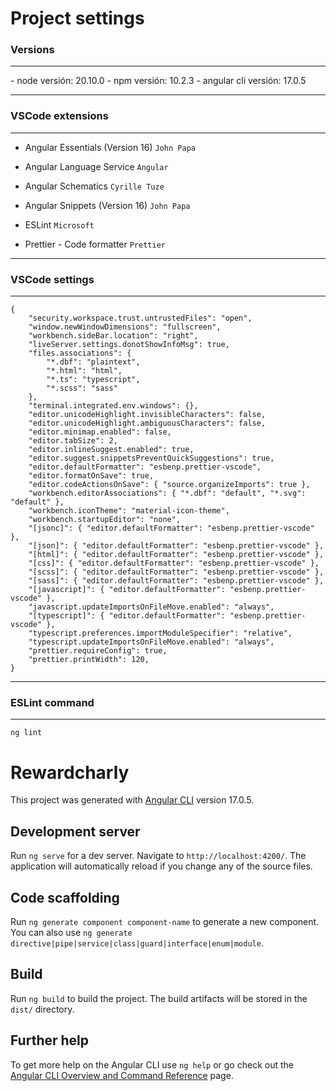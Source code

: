 # Project settings

<h3>Versions</h3>
<hr />
- node versión: 20.10.0
- npm versión: 10.2.3
- angular cli versión: 17.0.5

<hr />
<h3>VSCode extensions</h3>
<hr />

- Angular Essentials (Version 16) `John Papa`

- Angular Language Service `Angular`

- Angular Schematics `Cyrille Tuze`

- Angular Snippets (Version 16) `John Papa`

- ESLint `Microsoft`

- Prettier - Code formatter `Prettier`

<hr />
<h3>VSCode settings</h3>
<hr />

	{
		"security.workspace.trust.untrustedFiles": "open",
		"window.newWindowDimensions": "fullscreen",
		"workbench.sideBar.location": "right",
		"liveServer.settings.donotShowInfoMsg": true,
		"files.associations": {
			"*.dbf": "plaintext",
			"*.html": "html",
			"*.ts": "typescript",
			"*.scss": "sass"
		},
		"terminal.integrated.env.windows": {},
		"editor.unicodeHighlight.invisibleCharacters": false,
		"editor.unicodeHighlight.ambiguousCharacters": false,
		"editor.minimap.enabled": false,
		"editor.tabSize": 2,
		"editor.inlineSuggest.enabled": true,
		"editor.suggest.snippetsPreventQuickSuggestions": true,
		"editor.defaultFormatter": "esbenp.prettier-vscode",
		"editor.formatOnSave": true,
		"editor.codeActionsOnSave": { "source.organizeImports": true },
		"workbench.editorAssociations": { "*.dbf": "default", "*.svg": "default" },
		"workbench.iconTheme": "material-icon-theme",
		"workbench.startupEditor": "none",
		"[jsonc]": { "editor.defaultFormatter": "esbenp.prettier-vscode" },
		"[json]": { "editor.defaultFormatter": "esbenp.prettier-vscode" },
		"[html]": { "editor.defaultFormatter": "esbenp.prettier-vscode" },
		"[css]": { "editor.defaultFormatter": "esbenp.prettier-vscode" },
		"[scss]": { "editor.defaultFormatter": "esbenp.prettier-vscode" },
		"[sass]": { "editor.defaultFormatter": "esbenp.prettier-vscode" },
		"[javascript]": { "editor.defaultFormatter": "esbenp.prettier-vscode" },
		"javascript.updateImportsOnFileMove.enabled": "always",
		"[typescript]": { "editor.defaultFormatter": "esbenp.prettier-vscode" },
		"typescript.preferences.importModuleSpecifier": "relative",
		"typescript.updateImportsOnFileMove.enabled": "always",
		"prettier.requireConfig": true,
		"prettier.printWidth": 120,
	}

<hr />

<h3>ESLint command</h3>
<hr />

`ng lint`

# Rewardcharly

This project was generated with [Angular CLI](https://github.com/angular/angular-cli) version 17.0.5.

## Development server

Run `ng serve` for a dev server. Navigate to `http://localhost:4200/`. The application will automatically reload if you change any of the source files.

## Code scaffolding

Run `ng generate component component-name` to generate a new component. You can also use `ng generate directive|pipe|service|class|guard|interface|enum|module`.

## Build

Run `ng build` to build the project. The build artifacts will be stored in the `dist/` directory.

## Further help

To get more help on the Angular CLI use `ng help` or go check out the [Angular CLI Overview and Command Reference](https://angular.io/cli) page.
